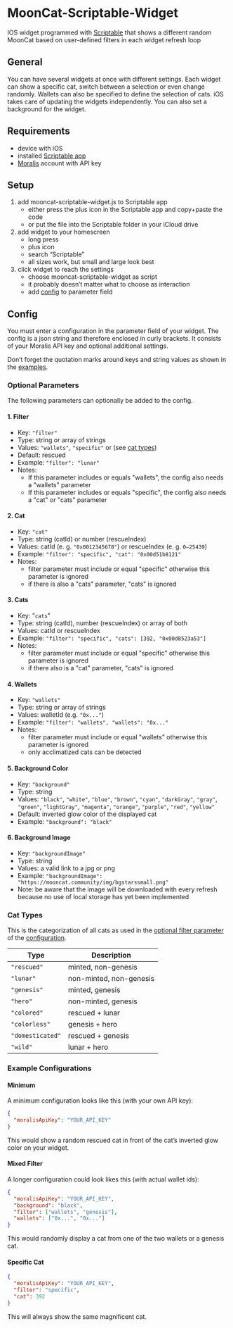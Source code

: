 # MoonCat-Scriptable-Widget
IOS widget programmed with [Scriptable](https://scriptable.app/) that shows a different random MoonCat based on user-defined filters in each widget refresh loop

## General
You can have several widgets at once with different settings.
Each widget can show a specific cat, switch between a selection or even change randomly.
Wallets can also be specified to define the selection of cats. 
iOS takes care of updating the widgets independently.
You can also set a background for the widget.

## Requirements
- device with iOS
- installed [Scriptable app](https://scriptable.app/)
- [Moralis](https://moralis.io/) account with API key

## Setup
1. add mooncat-scriptable-widget.js to Scriptable app
   - either press the plus icon in the Scriptable app and copy+paste the code
   - or put the file into the Scriptable folder in your iCloud drive
3. add widget to your homescreen
   - long press
   - plus icon
   - search “Scriptable”
   - all sizes work, but small and large look best
3. click widget to reach the settings
   - choose mooncat-scriptable-widget as script
   - it probably doesn’t matter what to choose as interaction
   - add [config](#config) to parameter field

## Config
You must enter a configuration in the parameter field of your widget.
The config is a json string and therefore enclosed in curly brackets.
It consists of your Moralis API key and optional additional settings.

Don’t forget the quotation marks around keys and string values as shown in the [examples](#example-configurations).

### Optional Parameters
The following parameters can optionally be added to the config.

#### 1. Filter
- Key: `"filter"`
- Type: string or array of strings
- Values: `"wallets"`, `"specific"` or (see [cat types](#cat-types))
- Default: rescued
- Example: `"filter": "lunar"`
- Notes:
  - If this parameter includes or equals "wallets", the config also needs a "wallets" parameter
  - If this parameter includes or equals "specific", the config also needs a "cat" or "cats" parameter
  
#### 2. Cat
- Key: `"cat"`
- Type: string (catId) or number (rescueIndex)
- Values: catId (e. g. `"0x0012345678"`) or rescueIndex (e. g. `0–25439`)
- Example: `"filter": "specific", "cat": "0x00d51b8121"`
- Notes:
  - filter parameter must include or equal "specific" otherwise this parameter is ignored
  - if there is also a "cats" parameter, "cats" is ignored
  
#### 3. Cats
- Key: "`cats`"
- Type: string (catId), number (rescueIndex) or array of both
- Values: catId or rescueIndex
- Example: `"filter": "specific", "cats": [392, "0x00d8523a53"]`
- Notes:
  - filter parameter must include or equal "specific" otherwise this parameter is ignored
  - if there also is a "cat" parameter, "cats" is ignored
  
#### 4. Wallets
- Key: `"wallets"`
- Type: string or array of strings
- Values: walletId (e.g. `"0x..."`)
- Example: `"filter": "wallets", "wallets": "0x..."`
- Notes:
  - filter parameter must include or equal "wallets" otherwise this parameter is ignored
  - only acclimatized cats can be detected
  
#### 5. Background Color
- Key: `"background"`
- Type: string
- Values: `"black"`, `"white"`, `"blue"`, `"brown"`, `"cyan"`, `"darkGray"`, `"gray"`, `"green"`, `"lightGray"`, `"magenta"`, `"orange"`, `"purple"`, `"red"`, `"yellow"`
- Default: inverted glow color of the displayed cat
- Example: `"background": "black"`

#### 6. Background Image
- Key: `"backgroundImage"`
- Type: string
- Values: a valid link to a jpg or png
- Example: `"backgroundImage": "https://mooncat.community/img/bgstarssmall.png"`
- Note: be aware that the image will be downloaded with every refresh because no use of local storage has yet been implemented

### Cat Types
This is the categorization of all cats as used in the [optional filter parameter](#optional-parameters) of the [configuration](#config).

| Type             | Description             |
| ---------------- | ----------------------- |
| `"rescued"`      | minted, non-genesis     |
| `"lunar"`        | non-minted, non-genesis |
| `"genesis"`      | minted, genesis         |
| `"hero"`         | non-minted, genesis     |
| `"colored"`      | rescued + lunar         |
| `"colorless"`    | genesis + hero          |
| `"domesticated"` | rescued + genesis       |
| `"wild"`         | lunar + hero            |

### Example Configurations

#### Minimum
A minimum configuration looks like this (with your own API key):
```json
{
  "moralisApiKey": "YOUR_API_KEY"
}
```
This would show a random rescued cat in front of the cat’s inverted glow color on your widget.

#### Mixed Filter
A longer configuration could look likes this (with actual wallet ids):
```json
{
  "moralisApiKey": "YOUR_API_KEY",
  "background": "black",
  "filter": ["wallets", "genesis"],
  "wallets": ["0x...", "0x..."]
}
```
This would randomly display a cat from one of the two wallets or a genesis cat.

#### Specific Cat
```json
{
  "moralisApiKey": "YOUR_API_KEY",
  "filter": "specific",
  "cat": 392
}
```
This will always show the same magnificent cat.
